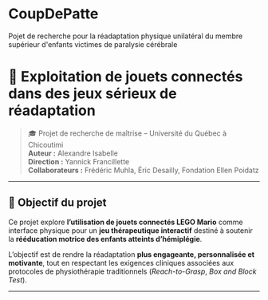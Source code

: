 # CoupDePatte
Pojet de recherche pour la réadaptation physique unilatéral du membre supérieur d'enfants victimes de paralysie cérébrale

# 🧩 Exploitation de jouets connectés dans des jeux sérieux de réadaptation

> 🎓 Projet de recherche de maîtrise – Université du Québec à Chicoutimi  
> **Auteur :** Alexandre Isabelle  
> **Direction :** Yannick Francillette  
> **Collaborateurs :** Frédéric Muhla, Éric Desailly, Fondation Ellen Poidatz

---

## 🎯 Objectif du projet

Ce projet explore **l’utilisation de jouets connectés LEGO Mario** comme interface physique pour un **jeu thérapeutique interactif** destiné à soutenir la **rééducation motrice des enfants atteints d’hémiplégie**.

L’objectif est de rendre la réadaptation **plus engageante, personnalisée et motivante**, tout en respectant les exigences cliniques associées aux protocoles de physiothérapie traditionnels (*Reach-to-Grasp*, *Box and Block Test*).

---
